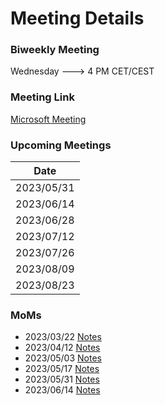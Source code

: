 # Meeting Details

### Biweekly Meeting

Wednesday ---> 4 PM CET/CEST

### Meeting Link

[Microsoft Meeting](https://teams.microsoft.com/l/meetup-join/19%3ameeting_MGVkMDUwMTYtNTZiNy00MmMzLWE1M2QtN2Q1ZmEwOWVmZDQ2%40thread.v2/0?context=%7b%22Tid%22%3a%229744600e-3e04-492e-baa1-25ec245c6f10%22%2c%22Oid%22%3a%22ec8dd69b-01fe-4d41-a294-c2927b548e27%22%7d)

### Upcoming Meetings

| Date       |
|------------|
| 2023/05/31 |
| 2023/06/14 |
| 2023/06/28 |
| 2023/07/12 |
| 2023/07/26 |
| 2023/08/09 |
| 2023/08/23 |


### MoMs

- 2023/03/22 [Notes](MOM-2023-03-22.md)
- 2023/04/12 [Notes](MOM-2023-03-22.md)
- 2023/05/03 [Notes](MOM-2023-05-03.md)
- 2023/05/17 [Notes](MOM-2023-05-17.md)
- 2023/05/31 [Notes](MOM-2023-05-31.md)
- 2023/06/14 [Notes](MOM-2023-06-14.md)